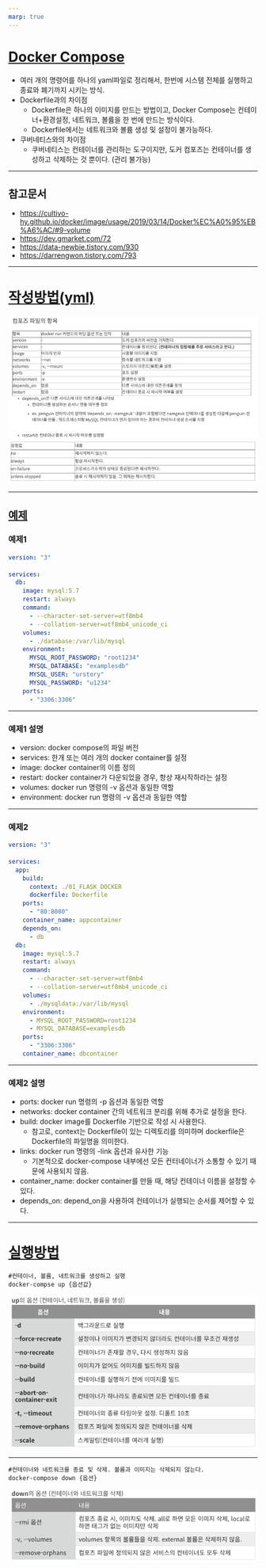 ```yaml
---
marp: true
---
```

# [Docker Compose](https://docs.docker.com/compose/compose-file/)
- 여러 개의 명령어를 하나의 yaml파일로 정리해서, 한번에 시스템 전체를 실행하고 종료와 폐기까지 시키는 방식.
- Dockerfile과의 차이점 
  - Dockerfile은 하나의 이미지를 만드는 방법이고, Docker Compose는 컨테이너+환경설정, 네트워크, 볼륨을 한 번에 만드는 방식이다. 
  - Dockerfile에서는 네트워크와 볼륨 생성 및 설정이 불가능하다.
- 쿠버네티스와의 차이점 
  - 쿠버네티스는 컨테이너를 관리하는 도구이지만, 도커 컴포즈는 컨테이너를 생성하고 삭제하는 것 뿐이다. (관리 불가능)

---
## 참고문서
- https://cultivo-hy.github.io/docker/image/usage/2019/03/14/Docker%EC%A0%95%EB%A6%AC/#9-volume
- https://dev.gmarket.com/72
- https://data-newbie.tistory.com/930
- https://darrengwon.tistory.com/793

---
# [작성방법(yml)](https://devzzi.tistory.com/76)
![Alt text](./img/compose/image-2.png)
![Alt text](./img/compose/image-3.png)

---
## [예제](https://unpasoadelante.tistory.com/197) 
### 예제1
```yml
version: "3"

services:
  db:
    image: mysql:5.7
    restart: always
    command:
      - --character-set-server=utf8mb4
      - --collation-server=utf8mb4_unicode_ci
    volumes:
      - ./database:/var/lib/mysql
    environment:
      MYSQL_ROOT_PASSWORD: "root1234"
      MYSQL_DATABASE: "examplesdb"
      MYSQL_USER: "urstory"
      MYSQL_PASSWORD: "u1234"
    ports:
      - "3306:3306"
```

---
### 예제1 설명 
- version: docker compose의 파일 버전 
- services: 한개 또는 여러 개의 docker container를 설정 
- image: docker container의 이름 정의 
- restart: docker container가 다운되었을 경우, 항상 재시작하라는 설정 
- volumes: docker run 명령의 -v 옵션과 동일한 역할
- environment: docker run 명령의 -v 옵션과 동일한 역할

---
### 예제2
```yml
version: "3"

services:
  app:
    build:
      context: ./01_FLASK_DOCKER
      dockerfile: Dockerfile
    ports:
      - "80:8080"
    container_name: appcontainer
    depends_on:
      - db
  db:
    image: mysql:5.7
    restart: always
    command:
      - --character-set-server=utf8mb4
      - --collation-server=utf8mb4_unicode_ci
    volumes:
      - ./mysqldata:/var/lib/mysql
    environment:
      - MYSQL_ROOT_PASSWORD=root1234
      - MYSQL_DATABASE=examplesdb
    ports:
      - "3306:3306"
    container_name: dbcontainer
```

---
### 예제2 설명 
- ports: docker run 명령의 -p 옵션과 동일한 역할
- networks: docker container 간의 네트워크 분리를 위해 추가로 설정을 한다.
- build: docker image를 Dockerfile 기반으로 작성 시 사용한다.
  - 참고로, context는 Dockerfile이 있는 디렉토리를 의미하며 dockerfile은 Dockerfile의 파일명을 의미한다.
- links: docker run 명령의 -link 옵션과 유사한 기능
  - 기본적으로 docker-compose 내부에선 모든 컨터네이너가 소통할 수 있기 때문에 사용되지 않음.
- container_name: docker container를 만들 때, 해당 컨테이너 이름을 설정할 수 있다.
- depends_on: depend_on을 사용하여 컨테이너가 실행되는 순서를 제어할 수 있다.


---
# [실행방법](https://blockchainstudy.tistory.com/62) 

```shell
#컨테이너, 볼륨, 네트워크를 생성하고 실행
docker-compse up {옵션값}
```
![Alt text](./img/compose/image.png)

---
```shell
#컨테이너와 네트워크를 종료 및 삭제. 볼륨과 이미지는 삭제되지 않는다.
docker-compose down {옵션}
```
![Alt text](./img/compose/image-1.png)

